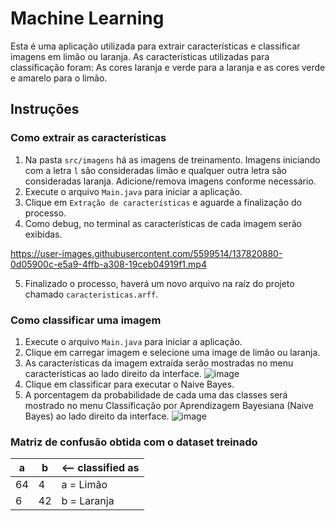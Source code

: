 # Machine Learning

Esta é uma aplicação utilizada para extrair características e classificar imagens em limão ou laranja. As características utilizadas para classificação foram: As cores laranja e verde para a laranja e as cores verde e amarelo para o limão.

## Instruções

### Como extrair as características

1. Na pasta `src/imagens` há as imagens de treinamento. Imagens iniciando com a letra `l` são consideradas limão e qualquer outra letra são consideradas laranja. Adicione/remova imagens conforme necessário.
2. Execute o arquivo `Main.java` para iniciar a aplicação.
3. Clique em `Extração de características` e aguarde a finalização do processo.
4. Como debug, no terminal as características de cada imagem serão exibidas.

https://user-images.githubusercontent.com/5599514/137820880-0d05900c-e5a9-4ffb-a308-19ceb04919f1.mp4

5. Finalizado o processo, haverá um novo arquivo na raíz do projeto chamado `caracteristicas.arff`.

### Como classificar uma imagem

1. Execute o arquivo `Main.java` para iniciar a aplicação.
2. Clique em carregar imagem e selecione uma image de limão ou laranja.
3. As características da imagem extraída serão mostradas no menu características ao lado direito da interface.
![image](https://user-images.githubusercontent.com/5599514/137821073-0dc5a3c3-feae-4a3e-980e-d5091e01ebb7.png)
4. Clique em classificar para executar o Naive Bayes.
5. A porcentagem da probabilidade de cada uma das classes será mostrado no menu Classificação por Aprendizagem Bayesiana (Naive Bayes) ao lado direito da interface.
![image](https://user-images.githubusercontent.com/5599514/137821112-04699d4b-c2cd-434b-a3e5-7950d12bbbc8.png)

### Matriz de confusão obtida com o dataset treinado

| a  | b  | <-- classified as |
|----|----|-------------------|
| 64 | 4  | a = Limão         |
| 6  | 42 | b = Laranja       |
